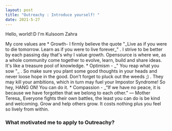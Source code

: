 ```yaml
---
layout: post
title: "Outreachy : Introduce yourself! "
date: 2021-5-27
---
```

Hello, world!:D
I'm Kulsoom Zahra 
<p>
My core values are 
* Growth- I firmly believe the quote "_Live as if you were to die tomorrow. Learn as if you were to live forever_" . I strive to be better by each passing day that's why I value growth. Opensource is where we, as a whole community come together to evolve, learn, build and share ideas. It's like a treasure pool of knowledge.
* Optimism - _" You reap what you sow "_ . So make sure you plant some good thoughts in your heads and never loose hope in the good. Don't forget to pluck out the weeds ;) . They may kill your ambitions, which in turn may fuel your Impostor Syndrome!
So hey, HANG ON! You can do it. 
* Compassion - _“If we have no peace, it is because we have forgotten that we belong to each other.”
― Mother Teresa_
Everyone fights their own battles, the least you can do is be kind and welcoming. Grow and help others grow. It costs nothing plus you feel so lively from within. 
</p>
<h3>What motivated me to apply to Outreachy?</h3>
